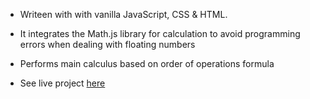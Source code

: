 - Writeen with with vanilla JavaScript, CSS & HTML.
- It integrates the Math.js library for calculation to avoid programming errors when dealing with floating numbers
- Performs main calculus based on order of operations formula

- See live project [here](https://inomniaparatus-wd.github.io/JavaScript-Calculator/)

